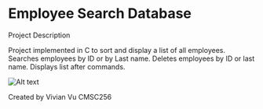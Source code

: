# Employee Search Database

Project Description

Project implemented in C to sort and display a list of all employees. Searches employees by ID or by Last name. Deletes employees by ID or last name. Displays list after commands. 

![Alt text](/relative/path/to/img.jpg?raw=true "Optional Title")

Created by Vivian Vu
CMSC256
